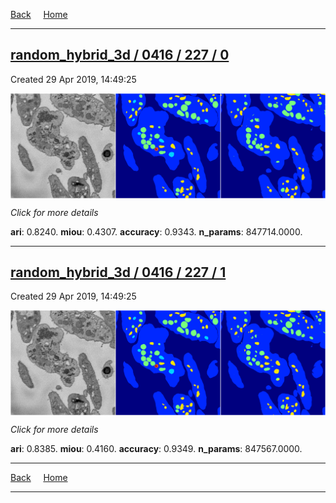 
[Back](..)&nbsp;&nbsp;&nbsp;&nbsp;&nbsp;[Home](https://leapmanlab.github.io/snapshots)

---

<div class="summary"><a href="0"><h2>random_hybrid_3d / 0416 / 227 / 0</h2></a><p>Created 29 Apr 2019, 14:49:25
</p><a href="0"><img src="0/media/summary.png" align="center"></a><p>
<i>Click for more details</i>
</p></div>

**ari**: 0.8240. **miou**: 0.4307. **accuracy**: 0.9343. **n_params**: 847714.0000. 

---

<div class="summary"><a href="1"><h2>random_hybrid_3d / 0416 / 227 / 1</h2></a><p>Created 29 Apr 2019, 14:49:25
</p><a href="1"><img src="1/media/summary.png" align="center"></a><p>
<i>Click for more details</i>
</p></div>

**ari**: 0.8385. **miou**: 0.4160. **accuracy**: 0.9349. **n_params**: 847567.0000. 

---

[Back](..)&nbsp;&nbsp;&nbsp;&nbsp;&nbsp;[Home](https://leapmanlab.github.io/snapshots)

---